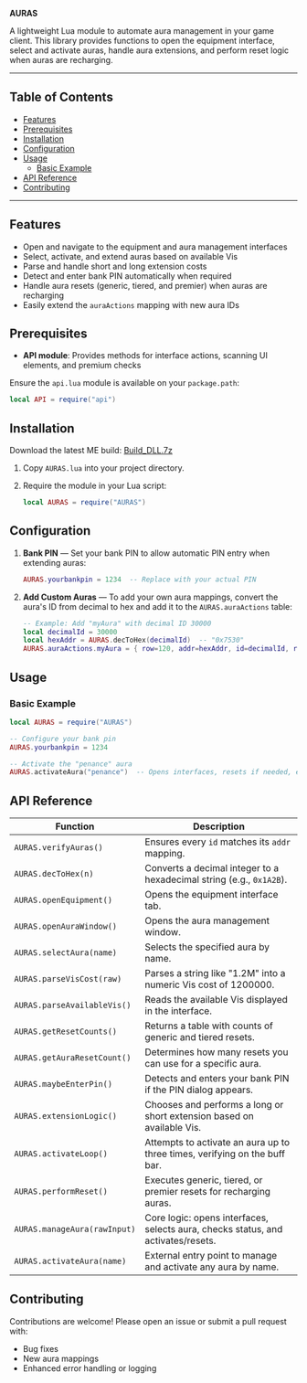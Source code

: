 **AURAS**

A lightweight Lua module to automate aura management in your game client. This library provides functions to open the equipment interface, select and activate auras, handle aura extensions, and perform reset logic when auras are recharging.

---

## Table of Contents

* [Features](#features)
* [Prerequisites](#prerequisites)
* [Installation](#installation)
* [Configuration](#configuration)
* [Usage](#usage)
  * [Basic Example](#basic-example)
* [API Reference](#api-reference)
* [Contributing](#contributing)

---

## Features

* Open and navigate to the equipment and aura management interfaces
* Select, activate, and extend auras based on available Vis
* Parse and handle short and long extension costs
* Detect and enter bank PIN automatically when required
* Handle aura resets (generic, tiered, and premier) when auras are recharging
* Easily extend the `auraActions` mapping with new aura IDs

## Prerequisites

* **API module**: Provides methods for interface actions, scanning UI elements, and premium checks

Ensure the `api.lua` module is available on your `package.path`:

```lua
local API = require("api")
```

## Installation

Download the latest ME build: [Build\_DLL.7z](https://discord.com/channels/809828167015596053/1094154063702147122)

1. Copy `AURAS.lua` into your project directory.

2. Require the module in your Lua script:

   ```lua
   local AURAS = require("AURAS")
   ```

## Configuration

1. **Bank PIN** — Set your bank PIN to allow automatic PIN entry when extending auras:

   ```lua
   AURAS.yourbankpin = 1234  -- Replace with your actual PIN
   ```
   
2. **Add Custom Auras** — To add your own aura mappings, convert the aura's ID from decimal to hex and add it to the `AURAS.auraActions` table:

   ```lua
   -- Example: Add "myAura" with decimal ID 30000
   local decimalId = 30000
   local hexAddr = AURAS.decToHex(decimalId)  -- "0x7530"
   AURAS.auraActions.myAura = { row=120, addr=hexAddr, id=decimalId, resetTypes={1,2} }
   ```

## Usage

### Basic Example

```lua
local AURAS = require("AURAS")

-- Configure your bank pin
AURAS.yourbankpin = 1234

-- Activate the "penance" aura
AURAS.activateAura("penance")  -- Opens interfaces, resets if needed, extends, and activates
```

## API Reference

| Function                     | Description                                                                      |
| ---------------------------- | -------------------------------------------------------------------------------- |
| `AURAS.verifyAuras()`        | Ensures every `id` matches its `addr` mapping.                                   |
| `AURAS.decToHex(n)`          | Converts a decimal integer to a hexadecimal string (e.g., `0x1A2B`).             |
| `AURAS.openEquipment()`      | Opens the equipment interface tab.                                               |
| `AURAS.openAuraWindow()`     | Opens the aura management window.                                                |
| `AURAS.selectAura(name)`     | Selects the specified aura by name.                                              |
| `AURAS.parseVisCost(raw)`    | Parses a string like "1.2M" into a numeric Vis cost of 1200000.                  |
| `AURAS.parseAvailableVis()`  | Reads the available Vis displayed in the interface.                              |
| `AURAS.getResetCounts()`     | Returns a table with counts of generic and tiered resets.                        |
| `AURAS.getAuraResetCount()`  | Determines how many resets you can use for a specific aura.                      |
| `AURAS.maybeEnterPin()`      | Detects and enters your bank PIN if the PIN dialog appears.                      |
| `AURAS.extensionLogic()`     | Chooses and performs a long or short extension based on available Vis.           |
| `AURAS.activateLoop()`       | Attempts to activate an aura up to three times, verifying on the buff bar.       |
| `AURAS.performReset()`       | Executes generic, tiered, or premier resets for recharging auras.                |
| `AURAS.manageAura(rawInput)` | Core logic: opens interfaces, selects aura, checks status, and activates/resets. |
| `AURAS.activateAura(name)`   | External entry point to manage and activate any aura by name.                    |

## Contributing

Contributions are welcome! Please open an issue or submit a pull request with:

* Bug fixes
* New aura mappings
* Enhanced error handling or logging
